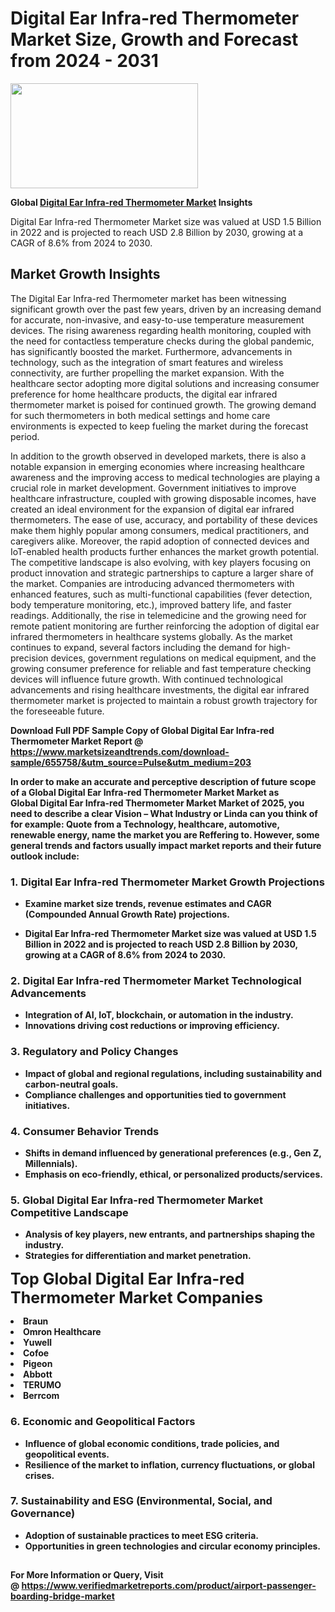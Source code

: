 <H1>Digital Ear Infra-red Thermometer Market Size, Growth and Forecast from 2024 - 2031</H1><img class="aligncenter size-medium wp-image-584254" src="https://thirdeyenews.in/wp-content/uploads/2024/09/Global-Market-Research-300x168.jpeg" alt="" width="300" height="168" /><p><strong>Global&nbsp;<a href="https://www.marketsizeandtrends.com/download-sample/655758/&amp;utm_source=Pulse&amp;utm_medium=203">Digital Ear Infra-red Thermometer Market</a> Insights</strong></p><p>Digital Ear Infra-red Thermometer Market size was valued at USD 1.5 Billion in 2022 and is projected to reach USD 2.8 Billion by 2030, growing at a CAGR of 8.6% from 2024 to 2030.</p><p><h2>Market Growth Insights</h2> <p>The Digital Ear Infra-red Thermometer market has been witnessing significant growth over the past few years, driven by an increasing demand for accurate, non-invasive, and easy-to-use temperature measurement devices. The rising awareness regarding health monitoring, coupled with the need for contactless temperature checks during the global pandemic, has significantly boosted the market. Furthermore, advancements in technology, such as the integration of smart features and wireless connectivity, are further propelling the market expansion. With the healthcare sector adopting more digital solutions and increasing consumer preference for home healthcare products, the digital ear infrared thermometer market is poised for continued growth. The growing demand for such thermometers in both medical settings and home care environments is expected to keep fueling the market during the forecast period.</p> <p><strong></strong></p> <p>In addition to the growth observed in developed markets, there is also a notable expansion in emerging economies where increasing healthcare awareness and the improving access to medical technologies are playing a crucial role in market development. Government initiatives to improve healthcare infrastructure, coupled with growing disposable incomes, have created an ideal environment for the expansion of digital ear infrared thermometers. The ease of use, accuracy, and portability of these devices make them highly popular among consumers, medical practitioners, and caregivers alike. Moreover, the rapid adoption of connected devices and IoT-enabled health products further enhances the market growth potential. The competitive landscape is also evolving, with key players focusing on product innovation and strategic partnerships to capture a larger share of the market. Companies are introducing advanced thermometers with enhanced features, such as multi-functional capabilities (fever detection, body temperature monitoring, etc.), improved battery life, and faster readings. Additionally, the rise in telemedicine and the growing need for remote patient monitoring are further reinforcing the adoption of digital ear infrared thermometers in healthcare systems globally. As the market continues to expand, several factors including the demand for high-precision devices, government regulations on medical equipment, and the growing consumer preference for reliable and fast temperature checking devices will influence future growth. With continued technological advancements and rising healthcare investments, the digital ear infrared thermometer market is projected to maintain a robust growth trajectory for the foreseeable future.</p> <p><strong></p><p><span class=""><strong>Download Full PDF Sample Copy of Global Digital Ear Infra-red Thermometer Market Report</strong> @ <a href="https://www.marketsizeandtrends.com/download-sample/655758/&amp;utm_source=Pulse&amp;utm_medium=203" target="_blank">https://www.marketsizeandtrends.com/download-sample/655758/&amp;utm_source=Pulse&amp;utm_medium=203</a></span></p><p>In order to make an accurate and perceptive description of future scope of a Global&nbsp;Digital Ear Infra-red Thermometer Market Market as Global&nbsp;Digital Ear Infra-red Thermometer Market Market of 2025, you need to describe a clear Vision &ndash; What Industry or Linda can you think of for example: Quote from a Technology, healthcare, automotive, renewable energy, name the market you are Reffering to. However, some general trends and factors usually impact market reports and their future outlook include:</p><h3>1.&nbsp;<strong>Digital Ear Infra-red Thermometer Market Growth Projections</strong></h3><ul><li>Examine market size trends, revenue estimates and CAGR (Compounded Annual Growth Rate) projections.</li><li><p>Digital Ear Infra-red Thermometer Market size was valued at USD 1.5 Billion in 2022 and is projected to reach USD 2.8 Billion by 2030, growing at a CAGR of 8.6% from 2024 to 2030.</p></li></ul><h3>2.&nbsp;<strong>Digital Ear Infra-red Thermometer Market Technological Advancements</strong></h3><ul><li>Integration of AI, IoT, blockchain, or automation in the industry.</li><li>Innovations driving cost reductions or improving efficiency.</li></ul><h3>3.&nbsp;<strong>Regulatory and Policy Changes</strong></h3><ul><li>Impact of global and regional regulations, including sustainability and carbon-neutral goals.</li><li>Compliance challenges and opportunities tied to government initiatives.</li></ul><h3>4.&nbsp;<strong>Consumer Behavior Trends</strong></h3><ul><li>Shifts in demand influenced by generational preferences (e.g., Gen Z, Millennials).</li><li>Emphasis on eco-friendly, ethical, or personalized products/services.</li></ul><h3>5.&nbsp;<strong>Global Digital Ear Infra-red Thermometer Market Competitive Landscape</strong></h3><ul><li>Analysis of key players, new entrants, and partnerships shaping the industry.</li><li>Strategies for differentiation and market penetration.</li></ul><p data-pm-slice="1 1 []"><span style="color: inherit; font-family: inherit; font-size: 25px;">Top Global Digital Ear Infra-red Thermometer Market Companies</span></p><div class="" data-test-id=""><p><li>Braun</li><li> Omron Healthcare</li><li> Yuwell</li><li> Cofoe</li><li> Pigeon</li><li> Abbott</li><li> TERUMO</li><li> Berrcom</li></p></div><h3>6.&nbsp;<strong>Economic and Geopolitical Factors</strong></h3><ul><li>Influence of global economic conditions, trade policies, and geopolitical events.</li><li>Resilience of the market to inflation, currency fluctuations, or global crises.</li></ul><h3>7.&nbsp;<strong>Sustainability and ESG (Environmental, Social, and Governance)</strong></h3><ul><li>Adoption of sustainable practices to meet ESG criteria.</li><li>Opportunities in green technologies and circular economy principles.</li></ul><h2><strong style="font-size: 14px;">For More Information or Query, Visit @&nbsp;</strong><a style="background-color: #ffffff; font-size: 14px;" href="https://www.marketsizeandtrends.com/report/digital-ear-infra-red-thermometer-market/" target="_blank">https://www.verifiedmarketreports.com/product/airport-passenger-boarding-bridge-market</a></h2>
